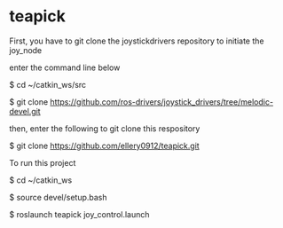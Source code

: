 # teapick

First, you have to git clone the joystickdrivers repository to initiate the joy_node

enter the command line below

$ cd ~/catkin_ws/src

$ git clone https://github.com/ros-drivers/joystick_drivers/tree/melodic-devel.git

then, enter the following to git clone this respository

$ git clone https://github.com/ellery0912/teapick.git

To run this project

$ cd ~/catkin_ws

$ source devel/setup.bash

$ roslaunch teapick joy_control.launch

